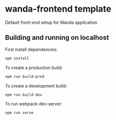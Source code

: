 # wanda-frontend template
Default front-end setup for Wanda application

## Building and running on localhost

First install dependencies:

```sh
npm install
```

To create a production build:

```sh
npm run build-prod
```

To create a development build:

```sh
npm run build-dev
```
To run webpack-dev-server: 
```sh
npm run serve
```
